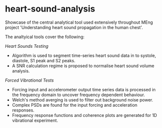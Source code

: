 # heart-sound-analysis
Showcase of the central analytical tool used extensively throughout MEng project 'Understanding heart sound propagation in the human chest'.

The analtyical tools cover the following:

*Heart Sounds Testing*

- Algorithm is used to segment time-series heart sound data in to systole, diastole, S1 peak and S2 peaks.
- A SNR calculation regime is proposed to normalise heart sound volume analysis.

*Forced Vibrational Tests*

- Forcing input and accelerometer output time series data is processed in the frequency domain to uncover frequency dependent behaviour.
- Welch's method averging is used to filter out background noise power.
- Complex PSDs are found for the input forcing and acceleration responses.
- Frequency response functions and coherence plots are generated for 1D vibrational experiment.
